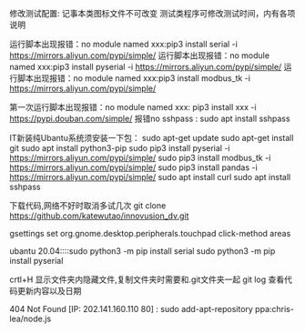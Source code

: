 修改测试配置:
记事本类图标文件不可改变
测试类程序可修改测试时间，内有各项说明


运行脚本出现报错：no module named xxx:pip3 install serial -i https://mirrors.aliyun.com/pypi/simple/
运行脚本出现报错：no module named xxx:pip3 install pyserial -i https://mirrors.aliyun.com/pypi/simple/
运行脚本出现报错：no module named xxx:pip3 install modbus_tk -i https://mirrors.aliyun.com/pypi/simple/

第一次运行脚本出现报错：no module named xxx:    pip3 install xxx  -i https://pypi.douban.com/simple/
报错no sshpass : sudo apt install sshpass




IT新装纯Ubantu系统须安装一下包：
 sudo apt-get update
 sudo apt-get install git
 sudo apt install python3-pip
 sudo pip3 install pyserial -i https://mirrors.aliyun.com/pypi/simple/
 sudo pip3 install modbus_tk -i https://mirrors.aliyun.com/pypi/simple/
 sudo pip3 install pandas -i https://mirrors.aliyun.com/pypi/simple/
 sudo apt install curl
 sudo apt install sshpass

 
 下载代码,网络不好时取消多试几次
 git clone https://github.com/katewutao/innovusion_dv.git       


gsettings set org.gnome.desktop.peripherals.touchpad click-method areas

ubantu 20.04::::sudo python3 -m pip install serial   sudo python3 -m pip install pyserial


crtl+H 显示文件夹内隐藏文件,复制文件夹时需要和.git文件夹一起
git log 查看代码更新内容以及日期


404  Not Found [IP: 202.141.160.110 80]  :    sudo add-apt-repository ppa:chris-lea/node.js